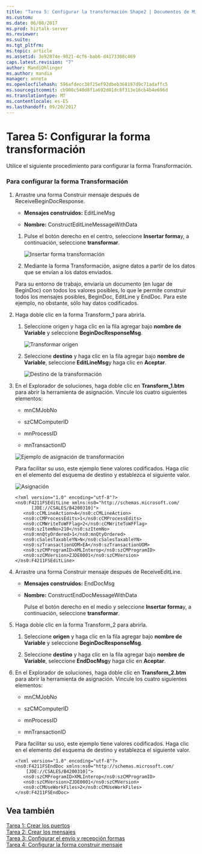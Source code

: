 ```yaml
---
title: "Tarea 5: Configurar la transformación Shape2 | Documentos de Microsoft"
ms.custom: 
ms.date: 06/08/2017
ms.prod: biztalk-server
ms.reviewer: 
ms.suite: 
ms.tgt_pltfrm: 
ms.topic: article
ms.assetid: 3e92874e-9021-4cf6-bab6-d4173308c469
caps.latest.revision: "7"
author: MandiOhlinger
ms.author: mandia
manager: anneta
ms.openlocfilehash: 596afdecc38f25ef92dbeb368197d9c71adaffc5
ms.sourcegitcommit: cb908c540d8f1a692d01dc8f313e16cb4b4e696d
ms.translationtype: MT
ms.contentlocale: es-ES
ms.lasthandoff: 09/20/2017
---
```

# <a name="task-5-configure-the-transform-shape"></a>Tarea 5: Configurar la forma transformación
Utilice el siguiente procedimiento para configurar la forma Transformación.  
  
### <a name="to-configure-the-transform-shape"></a>Para configurar la forma Transformación  
  
1.  Arrastre una forma Construir mensaje después de ReceiveBeginDocResponse.  
  
    -   **Mensajes construidos:** EditLineMsg  
  
    -   **Nombre:** ConstructEditLineMessageWithData  
  
    1.  Pulse el botón derecho en el centro, seleccione **Insertar forma**y, a continuación, seleccione **transformar**.  
  
         ![Insertar forma transformación](../core/media/insert-shape-transform.gif "insert_shape_transform")  
  
    2.  Mediante la forma Transformación, asigne datos a partir de los datos que se envían a los datos enviados.  
  
     Para su entorno de trabajo, enviaría un documento (en lugar de BeginDoc) con todos los valores posibles, lo que le permite construir todos los mensajes posibles, BeginDoc, EditLine y EndDoc. Para este ejemplo, no obstante, sólo hay datos codificados.  
  
2.  Haga doble clic en la forma Transform_1 para abrirla.  
  
    1.  Seleccione origen y haga clic en la fila agregar bajo **nombre de Variable** y seleccione **BeginDocResponseMsg**.  
  
         ![Transformar origen](../core/media/transform-source.gif "transform_source")  
  
    2.  Seleccione **destino** y haga clic en la fila agregar bajo **nombre de Variable**, seleccione **EditLineMsg**y haga clic en **Aceptar**.  
  
         ![Destino de la transformación](../core/media/transform-destination.gif "transform_destination")  
  
3.  En el Explorador de soluciones, haga doble clic en **Transform_1.btm** para abrir la herramienta de asignación. Vincule los cuatro siguientes elementos:  
  
    -   mnCMJobNo  
  
    -   szCMComputerID  
  
    -   mnProcessID  
  
    -   mnTransactionID  
  
     ![Ejemplo de asignación de transformación](../core/media/example-transformmapping.gif "example_transformmapping")  
  
     Para facilitar su uso, este ejemplo tiene valores codificados. Haga clic en el elemento del esquema de destino y establezca el siguiente valor.  
  
     ![Asignación](../core/media/hardcoded-mapping-example.gif "hardcoded_mapping_example")  
  
    ```  
    <?xml version="1.0" encoding="utf-8"?>  
    <ns0:F4211FSEditLine xmlns:ns0="http://schemas.microsoft.com/  
          [JDE://CSALES/B4200310]">  
       <ns0:cCMLineAction>A</ns0:cCMLineAction>  
       <ns0:cCMProcessEdits>1</ns0:cCMProcessEdits>  
       <ns0:cCMWriteToWFFlag>2</ns0:cCMWriteToWFFlag>  
       <ns0:szItemNo>210</ns0:szItemNo>  
       <ns0:mnQtyOrdered>1</ns0:mnQtyOrdered>  
       <ns0:cSalesTaxableYN>N</ns0:cSalesTaxableYN>  
       <ns0:szTransactionUOM>EA</ns0:szTransactionUOM>  
       <ns0:szCMProgramID>XMLInterop</ns0:szCMProgramID>  
       <ns0:szCMVersion>ZJDE0001</ns0:szCMVersion>  
    </ns0:F4211FSEditLine>  
    ```  
  
4.  Arrastre una forma Construir mensaje después de ReceiveEditLine.  
  
    -   **Mensajes construidos:** EndDocMsg  
  
    -   **Nombre:** ConstructEndDocMessageWithData  
  
         Pulse el botón derecho en el medio y seleccione **Insertar forma**y, a continuación, seleccione **transformar**.  
  
5.  Haga doble clic en la forma Transform_2 para abrirla.  
  
    1.  Seleccione **origen** y haga clic en la fila agregar bajo **nombre de Variable** y seleccione **BeginDocResponseMsg**.  
  
    2.  Seleccione **destino** y haga clic en la fila agregar bajo **nombre de Variable**, seleccione **EndDocMsg**y haga clic en **Aceptar**.  
  
6.  En el Explorador de soluciones, haga doble clic en **Transform_2.btm** para abrir la herramienta de asignación. Vincule los cuatro siguientes elementos:  
  
    -   mnCMJobNo  
  
    -   szCMComputerID  
  
    -   mnProcessID  
  
    -   mnTransactionID  
  
     Para facilitar su uso, este ejemplo tiene valores codificados. Haga clic en el elemento del esquema de destino y establezca el siguiente valor.  
  
    ```  
    <?xml version="1.0" encoding="utf-8"?>  
    <ns0:F4211FSEndDoc xmlns:ns0="http://schemas.microsoft.com/  
        [JDE://CSALES/B4200310]">  
       <ns0:szCMProgramID>XMLInterop</ns0:szCMProgramID>  
       <ns0:szCMVersion>ZJDE0001</ns0:szCMVersion>  
       <ns0:cCMUseWorkFiles>2</ns0:cCMUseWorkFiles>  
    </ns0:F4211FSEndDoc>  
    ```  
  
## <a name="see-also"></a>Vea también  
 [Tarea 1: Crear los puertos](../core/task-1-create-the-ports1.md)   
 [Tarea 2: Crear los mensajes](../core/task-2-create-the-messages2.md)   
 [Tarea 3: Configurar el envío y recepción formas](../core/task-3-configure-the-send-and-receive-shapes2.md)   
 [Tarea 4: Configurar la forma construir mensaje](../core/task-4-configure-the-construct-message-shape1.md)
